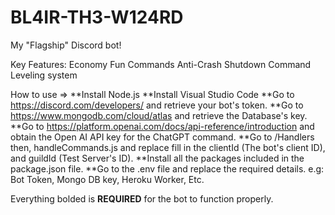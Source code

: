 # BL4IR-TH3-W124RD
My "Flagship" Discord bot!


Key Features:
Economy
Fun Commands
Anti-Crash
Shutdown Command
Leveling system


How to use =>
**Install Node.js
**Install Visual Studio Code
**Go to https://discord.com/developers/ and retrieve your bot's token.
**Go to https://www.mongodb.com/cloud/atlas and retrieve the Database's key.
**Go to https://platform.openai.com/docs/api-reference/introduction and obtain the Open AI API key for the ChatGPT command.
**Go to /Handlers then, handleCommands.js and replace fill in the clientId (The bot's client ID), and guildId (Test Server's ID).
**Install all the packages included in the package.json file.
**Go to the .env file and replace the required details. e.g: Bot Token, Mongo DB key, Heroku Worker, Etc.

Everything bolded is **REQUIRED** for the bot to function properly.
